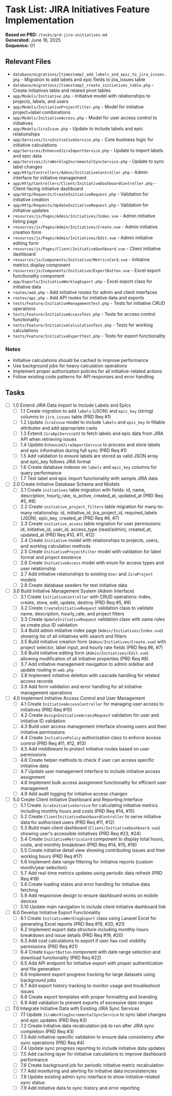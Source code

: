 # Task List: JIRA Initiatives Feature Implementation

**Based on PRD:** `/tasks/prd-jira-initiatives.md`  
**Generated:** June 16, 2025  
**Sequence:** 01

## Relevant Files

- `database/migrations/[timestamp]_add_labels_and_epic_to_jira_issues.php` - Migration to add labels and epic fields to jira_issues table
- `database/migrations/[timestamp]_create_initiatives_table.php` - Create initiatives table and related pivot tables
- `app/Models/Initiative.php` - Initiative model with relationships to projects, labels, and users
- `app/Models/InitiativeProjectFilter.php` - Model for initiative project+label combinations
- `app/Models/InitiativeAccess.php` - Model for user access control to initiatives
- `app/Models/JiraIssue.php` - Update to include labels and epic relationships
- `app/Services/JiraInitiativeService.php` - Core business logic for initiative calculations
- `app/Services/EnhancedJiraImportService.php` - Update to import labels and epic data
- `app/Services/JiraWorklogIncrementalSyncService.php` - Update to sync label changes
- `app/Http/Controllers/Admin/InitiativeController.php` - Admin interface for initiative management
- `app/Http/Controllers/Client/InitiativeDashboardController.php` - Client-facing initiative dashboard
- `app/Http/Requests/CreateInitiativeRequest.php` - Validation for initiative creation
- `app/Http/Requests/UpdateInitiativeRequest.php` - Validation for initiative updates
- `resources/js/Pages/Admin/Initiatives/Index.vue` - Admin initiative listing page
- `resources/js/Pages/Admin/Initiatives/Create.vue` - Admin initiative creation form
- `resources/js/Pages/Admin/Initiatives/Edit.vue` - Admin initiative editing form
- `resources/js/Pages/Client/InitiativeDashboard.vue` - Client initiative dashboard
- `resources/js/Components/Initiative/MetricsCard.vue` - Initiative metrics display component
- `resources/js/Components/Initiative/ExportButton.vue` - Excel export functionality component
- `app/Exports/InitiativeWorklogExport.php` - Excel export class for initiative data
- `routes/web.php` - Add initiative routes for admin and client interfaces
- `routes/api.php` - Add API routes for initiative data and exports
- `tests/Feature/InitiativeManagementTest.php` - Tests for initiative CRUD operations
- `tests/Feature/InitiativeAccessTest.php` - Tests for access control functionality
- `tests/Feature/InitiativeCalculationTest.php` - Tests for worklog calculations
- `tests/Feature/InitiativeExportTest.php` - Tests for export functionality

### Notes

- Initiative calculations should be cached to improve performance
- Use background jobs for heavy calculation operations
- Implement proper authorization policies for all initiative-related actions
- Follow existing code patterns for API responses and error handling

## Tasks

- [ ] 1.0 Extend JIRA Data Import to Include Labels and Epics
  - [ ] 1.1 Create migration to add `labels` (JSON) and `epic_key` (string) columns to `jira_issues` table (PRD Req #1)
  - [ ] 1.2 Update `JiraIssue` model to include `labels` and `epic_key` in fillable attributes and add appropriate casts
  - [ ] 1.3 Extend `JiraApiServiceV3` to fetch labels and epic data from JIRA API when retrieving issues
  - [ ] 1.4 Update `EnhancedJiraImportService` to process and store labels and epic information during full sync (PRD Req #1)
  - [ ] 1.5 Add validation to ensure labels are stored as valid JSON array and epic_key follows JIRA format
  - [ ] 1.6 Create database indexes on `labels` and `epic_key` columns for query performance
  - [ ] 1.7 Test label and epic import functionality with sample JIRA data

- [ ] 2.0 Create Initiative Database Schema and Models
  - [ ] 2.1 Create `initiatives` table migration with fields: id, name, description, hourly_rate, is_active, created_at, updated_at (PRD Req #5, #8)
  - [ ] 2.2 Create `initiative_project_filters` table migration for many-to-many relationship: id, initiative_id, jira_project_id, required_labels (JSON), epic_key, created_at (PRD Req #6, #7)
  - [ ] 2.3 Create `initiative_access` table migration for user permissions: id, initiative_id, user_id, access_type (read/admin), created_at, updated_at (PRD Req #10, #11, #12)
  - [ ] 2.4 Create `Initiative` model with relationships to projects, users, and worklog calculation methods
  - [ ] 2.5 Create `InitiativeProjectFilter` model with validation for label format and project existence
  - [ ] 2.6 Create `InitiativeAccess` model with enum for access types and user relationship
  - [ ] 2.7 Add initiative relationships to existing `User` and `JiraProject` models
  - [ ] 2.8 Create database seeders for test initiative data

- [ ] 3.0 Build Initiative Management System (Admin Interface)
  - [ ] 3.1 Create `InitiativeController` with CRUD operations: index, create, store, edit, update, destroy (PRD Req #5, #8)
  - [ ] 3.2 Create `CreateInitiativeRequest` validation class to validate name, description, hourly_rate, and project filters
  - [ ] 3.3 Create `UpdateInitiativeRequest` validation class with same rules as create plus ID validation
  - [ ] 3.4 Build admin initiative index page (`Admin/Initiatives/Index.vue`) showing list of all initiatives with search and filters
  - [ ] 3.5 Build initiative creation form (`Admin/Initiatives/Create.vue`) with project selector, label input, and hourly rate fields (PRD Req #6, #7)
  - [ ] 3.6 Build initiative editing form (`Admin/Initiatives/Edit.vue`) allowing modification of all initiative properties (PRD Req #8)
  - [ ] 3.7 Add initiative management navigation to admin sidebar and update routing in `web.php`
  - [ ] 3.8 Implement initiative deletion with cascade handling for related access records
  - [ ] 3.9 Add form validation and error handling for all initiative management operations

- [ ] 4.0 Implement Initiative Access Control and User Management  
  - [ ] 4.1 Create `InitiativeAccessController` for managing user access to initiatives (PRD Req #10)
  - [ ] 4.2 Create `AssignInitiativeAccessRequest` validation for user and initiative ID validation
  - [ ] 4.3 Build user access management interface showing users and their initiative permissions
  - [ ] 4.4 Create `InitiativePolicy` authorization class to enforce access control (PRD Req #11, #12, #13)
  - [ ] 4.5 Add middleware to protect initiative routes based on user permissions
  - [ ] 4.6 Create helper methods to check if user can access specific initiative data
  - [ ] 4.7 Update user management interface to include initiative access assignment
  - [ ] 4.8 Implement bulk access assignment functionality for efficient user management
  - [ ] 4.9 Add audit logging for initiative access changes

- [ ] 5.0 Create Client Initiative Dashboard and Reporting Interface
  - [ ] 5.1 Create `JiraInitiativeService` for calculating initiative metrics including monthly hours and costs (PRD Req #14, #15)
  - [ ] 5.2 Create `ClientInitiativeDashboardController` to serve initiative data for authorized users (PRD Req #11, #12)
  - [ ] 5.3 Build main client dashboard (`Client/InitiativeDashboard.vue`) showing user's accessible initiatives (PRD Req #23, #24)
  - [ ] 5.4 Create `InitiativeMetricsCard` component to display total hours, costs, and monthly breakdown (PRD Req #14, #15, #16)
  - [ ] 5.5 Create initiative detail view showing contributing issues and their worklog hours (PRD Req #17)
  - [ ] 5.6 Implement date range filtering for initiative reports (custom month/year selection)
  - [ ] 5.7 Add real-time metrics updates using periodic data refresh (PRD Req #18)
  - [ ] 5.8 Create loading states and error handling for initiative data fetching
  - [ ] 5.9 Add responsive design to ensure dashboard works on mobile devices
  - [ ] 5.10 Update main navigation to include client initiative dashboard link

- [ ] 6.0 Develop Initiative Export Functionality
  - [ ] 6.1 Create `InitiativeWorklogExport` class using Laravel Excel for generating Excel reports (PRD Req #19, #20, #21)
  - [ ] 6.2 Implement export data structure including monthly hours breakdown and issue details (PRD Req #19, #20)
  - [ ] 6.3 Add cost calculations to export if user has cost visibility permissions (PRD Req #21)
  - [ ] 6.4 Create `ExportButton` component with date range selection and download functionality (PRD Req #22)
  - [ ] 6.5 Add API endpoint for initiative export with proper authentication and file generation
  - [ ] 6.6 Implement export progress tracking for large datasets using background jobs
  - [ ] 6.7 Add export history tracking to monitor usage and troubleshoot issues
  - [ ] 6.8 Create export templates with proper formatting and branding
  - [ ] 6.9 Add validation to prevent exports of excessive date ranges

- [ ] 7.0 Integrate Initiative Data with Existing JIRA Sync Services
  - [ ] 7.1 Update `JiraWorklogIncrementalSyncService` to sync label changes and epic updates (PRD Req #3)
  - [ ] 7.2 Create initiative data recalculation job to run after JIRA sync completion (PRD Req #3)
  - [ ] 7.3 Add initiative-specific validation to ensure data consistency after sync operations (PRD Req #4)
  - [ ] 7.4 Update sync progress reporting to include initiative data updates
  - [ ] 7.5 Add caching layer for initiative calculations to improve dashboard performance
  - [ ] 7.6 Create background job for periodic initiative metric recalculation
  - [ ] 7.7 Add monitoring and alerting for initiative data inconsistencies
  - [ ] 7.8 Update existing admin sync interface to show initiative-related sync status
  - [ ] 7.9 Add initiative data to sync history and error reporting